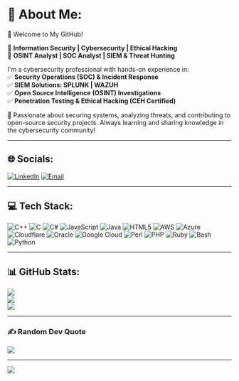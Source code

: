 # 💫 About Me:
👋 Welcome to My GitHub!  

🔹 **Information Security | Cybersecurity | Ethical Hacking**  
🔹 **OSINT Analyst | SOC Analyst | SIEM & Threat Hunting**  

I'm a cybersecurity professional with hands-on experience in:  
✅ **Security Operations (SOC) & Incident Response**  
✅ **SIEM Solutions: SPLUNK | WAZUH**  
✅ **Open Source Intelligence (OSINT) Investigations**  
✅ **Penetration Testing & Ethical Hacking (CEH Certified)**  

🚀 Passionate about securing systems, analyzing threats, and contributing to open-source security projects. Always learning and sharing knowledge in the cybersecurity community!  

---

## 🌐 Socials:
[![LinkedIn](https://img.shields.io/badge/LinkedIn-%230077B5.svg?logo=linkedin&logoColor=white)](https://linkedin.com/in/uzair-abbasi360)  [![Email](https://img.shields.io/badge/Email-D14836?logo=gmail&logoColor=white)](mailto:uzairqadeerabbasi@gmail.com)  

---

## 💻 Tech Stack:
![C++](https://img.shields.io/badge/c++-%2300599C.svg?style=for-the-badge&logo=c%2B%2B&logoColor=white)  ![C](https://img.shields.io/badge/c-%2300599C.svg?style=for-the-badge&logo=c&logoColor=white)  ![C#](https://img.shields.io/badge/c%23-%23239120.svg?style=for-the-badge&logo=csharp&logoColor=white)  ![JavaScript](https://img.shields.io/badge/javascript-%23323330.svg?style=for-the-badge&logo=javascript&logoColor=%23F7DF1E)  ![Java](https://img.shields.io/badge/java-%23ED8B00.svg?style=for-the-badge&logo=openjdk&logoColor=white)  ![HTML5](https://img.shields.io/badge/html5-%23E34F26.svg?style=for-the-badge&logo=html5&logoColor=white)  ![AWS](https://img.shields.io/badge/AWS-%23FF9900.svg?style=for-the-badge&logo=amazon-aws&logoColor=white)  ![Azure](https://img.shields.io/badge/azure-%230072C6.svg?style=for-the-badge&logo=microsoftazure&logoColor=white)  ![Cloudflare](https://img.shields.io/badge/Cloudflare-F38020?style=for-the-badge&logo=Cloudflare&logoColor=white)  ![Oracle](https://img.shields.io/badge/Oracle-F80000?style=for-the-badge&logo=oracle&logoColor=white)  ![Google Cloud](https://img.shields.io/badge/GoogleCloud-%234285F4.svg?style=for-the-badge&logo=google-cloud&logoColor=white)  ![Perl](https://img.shields.io/badge/perl-%2339457E.svg?style=for-the-badge&logo=perl&logoColor=white)  ![PHP](https://img.shields.io/badge/php-%23777BB4.svg?style=for-the-badge&logo=php&logoColor=white)  ![Ruby](https://img.shields.io/badge/ruby-%23CC342D.svg?style=for-the-badge&logo=ruby&logoColor=white)  ![Bash](https://img.shields.io/badge/bash-%23121011.svg?style=for-the-badge&logo=gnu-bash&logoColor=white)  ![Python](https://img.shields.io/badge/python-3670A0?style=for-the-badge&logo=python&logoColor=ffdd54)  

---

## 📊 GitHub Stats:
![](https://github-readme-stats.vercel.app/api?username=KuroNeko360&theme=shadow_red&hide_border=false&include_all_commits=false&count_private=false)  
![](https://nirzak-streak-stats.vercel.app/?user=KuroNeko360&theme=shadow_red&hide_border=false)  
![](https://github-readme-stats.vercel.app/api/top-langs/?username=KuroNeko360&theme=shadow_red&hide_border=false&include_all_commits=false&count_private=false&layout=compact)  

---

### ✍️ Random Dev Quote
![](https://quotes-github-readme.vercel.app/api?type=horizontal&theme=radical)  

---

[![](https://visitcount.itsvg.in/api?id=KuroNeko360&icon=4&color=4)](https://visitcount.itsvg.in)  

<!-- Proudly created with GPRM ( https://gprm.itsvg.in ) -->
